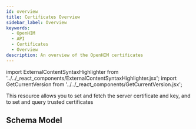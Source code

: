 ```yaml
---
id: overview
title: Certificates Overview
sidebar_label: Overview
keywords:
  - OpenHIM
  - API
  - Certificates
  - Overview
description: An overview of the OpenHIM certificates
---
```


import ExternalContentSyntaxHighlighter from '../../_react_components/ExternalContentSyntaxHighlighter.jsx';
import GetCurrentVersion from '../../_react_components/GetCurrentVersion.jsx';

This resource allows you to set and fetch the server certificate and key, and to set and query trusted certificates

## Schema Model

<GetCurrentVersion>
  <ExternalContentSyntaxHighlighter
    url="https://raw.githubusercontent.com/jembi/openhim-core-js/<VERSION>/src/model/keystore.js"
    language="javascript"
  />
</GetCurrentVersion>
